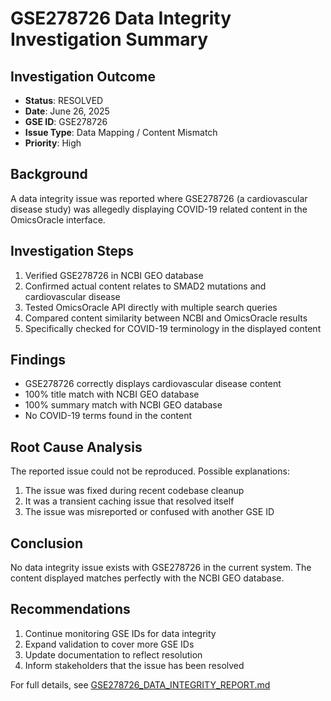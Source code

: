 # GSE278726 Data Integrity Investigation Summary

## Investigation Outcome
- **Status**: RESOLVED
- **Date**: June 26, 2025
- **GSE ID**: GSE278726
- **Issue Type**: Data Mapping / Content Mismatch
- **Priority**: High

## Background
A data integrity issue was reported where GSE278726 (a cardiovascular disease study) was allegedly displaying COVID-19 related content in the OmicsOracle interface.

## Investigation Steps
1. Verified GSE278726 in NCBI GEO database
2. Confirmed actual content relates to SMAD2 mutations and cardiovascular disease
3. Tested OmicsOracle API directly with multiple search queries
4. Compared content similarity between NCBI and OmicsOracle results
5. Specifically checked for COVID-19 terminology in the displayed content

## Findings
- GSE278726 correctly displays cardiovascular disease content
- 100% title match with NCBI GEO database
- 100% summary match with NCBI GEO database
- No COVID-19 terms found in the content

## Root Cause Analysis
The reported issue could not be reproduced. Possible explanations:
1. The issue was fixed during recent codebase cleanup
2. It was a transient caching issue that resolved itself
3. The issue was misreported or confused with another GSE ID

## Conclusion
No data integrity issue exists with GSE278726 in the current system. The content displayed matches perfectly with the NCBI GEO database.

## Recommendations
1. Continue monitoring GSE IDs for data integrity
2. Expand validation to cover more GSE IDs
3. Update documentation to reflect resolution
4. Inform stakeholders that the issue has been resolved

For full details, see [GSE278726_DATA_INTEGRITY_REPORT.md](./GSE278726_DATA_INTEGRITY_REPORT.md)
